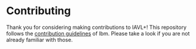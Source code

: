 # Contributing

Thank you for considering making contributions to IAVL+! 
This repository follows the [contribution guidelines] of lbm. 
Please take a look if you are not already familiar with those.

[contribution guidelines]: https://github.com/line/lbm/blob/v3/develop/CONTRIBUTING.md

